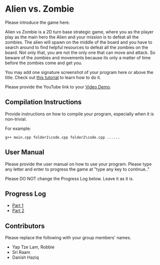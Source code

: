 # Alien vs. Zombie

Please introduce the game here.

Alien vs Zombie is a 2D turn base strategic game, where you as the player play as the main hero the Alien
and your mission is to defeat all the zombies. The alien will spawn on the middle of the board and you have to 
search around to find helpful resources to defeat all the zombies on the board. Not only that, you are not the only
one that can move and attack. So beware of the zombies and movements because its only a matter of time before the 
zombies come and get you.

You may add one signature screenshot of your program here or above the title. Check out [this tutorial](https://www.digitalocean.com/community/tutorials/markdown-markdown-images) to learn how to do it.

Please provide the YouTube link to your [Video Demo](https://youtu.be/i3R04CqQe48).

## Compilation Instructions

Provide instructions on how to compile your program, especially when it is non-trivial.

For example:

```
g++ main.cpp folder1\code.cpp folder2\code.cpp ......
```

## User Manual

Please provide the user manual on how to use your program.
Please type any letter and enter to progress the game at "type any key to continue.."

Please DO NOT change the Progress Log below. Leave it as it is.

## Progress Log

- [Part 1](PART1.md)
- [Part 2](PART2.md)

## Contributors

Please replace the following with your group members' names. 

- Yap Tze Lam, Robbie
- Sri Raam
- Danish Haziq


